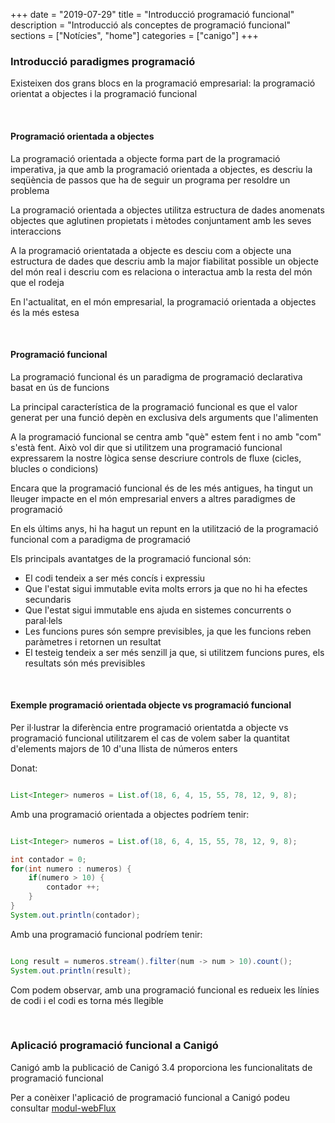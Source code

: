 +++
date        = "2019-07-29"
title       = "Introducció programació funcional"
description = "Introducció als conceptes de programació funcional"
sections    = ["Notícies", "home"]
categories  = ["canigo"]
+++

### Introducció paradigmes programació

Existeixen dos grans blocs en la programació empresarial: la programació orientat a objectes i la programació funcional

<br>

#### Programació orientada a objectes 

La programació orientada a objecte forma part de la programació imperativa, ja que amb la programació orientada a objectes, es descriu la seqüència de passos que ha de seguir un programa per resoldre un problema

La programació orientada a objectes utilitza estructura de dades anomenats objectes que aglutinen propietats i mètodes conjuntament amb les seves interaccions

A la programació orientatada a objecte es desciu com a objecte una estructura de dades que descriu amb la major fiabilitat possible un objecte del món real i descriu com es relaciona o interactua amb la resta del món que el rodeja

En l'actualitat, en el món empresarial, la programació orientada a objectes és la més estesa

<br>

#### Programació funcional

La programació funcional és un paradigma de programació declarativa basat en ús de funcions

La principal característica de la programació funcional es que el valor generat per una funció depèn en exclusiva dels arguments que l'alimenten

A la programació funcional se centra amb "què" estem fent i no amb "com" s'està fent. Això vol dir que si utilitzem una programació funcional expressarem la nostre lògica sense descriure controls de fluxe (cicles, blucles o condicions)

Encara que la programació funcional és de les més antigues, ha tingut un lleuger impacte en el món empresarial envers a altres paradigmes de programació

En els últims anys, hi ha hagut un repunt en la utilització de la programació funcional com a paradigma de programació

Els principals avantatges de la programació funcional són:

- El codi tendeix a ser més concís i expressiu
- Que l'estat sigui immutable evita molts errors ja que no hi ha efectes secundaris
- Que l'estat sigui immutable ens ajuda en sistemes concurrents o paral·lels
- Les funcions pures són sempre previsibles, ja que les funcions reben paràmetres i retornen un resultat
- El testeig tendeix a ser més senzill ja que, si utilitzem funcions pures, els resultats són més previsibles

<br>

#### Exemple programació orientada objecte vs programació funcional

Per il·lustrar la diferència entre programació orientatda a objecte vs programació funcional utilitzarem el cas de volem saber la quantitat d'elements majors de 10 d'una llista de números enters

Donat:
```java

List<Integer> numeros = List.of(18, 6, 4, 15, 55, 78, 12, 9, 8);

```

Amb una programació orientada a objectes podríem tenir:

```java

List<Integer> numeros = List.of(18, 6, 4, 15, 55, 78, 12, 9, 8);

int contador = 0;
for(int numero : numeros) {
    if(numero > 10) {
        contador ++;
    }
}
System.out.println(contador);

```

Amb una programació funcional podríem tenir:

```java

Long result = numeros.stream().filter(num -> num > 10).count();
System.out.println(result);

```

Com podem observar, amb una programació funcional es redueix les línies de codi i el codi es torna més llegible

<br>

### Aplicació programació funcional a Canigó

Canigó amb la publicació de Canigó 3.4 proporciona les funcionalitats de programació funcional

Per a conèixer l'aplicació de programació funcional a Canigó podeu consultar
[modul-webFlux](/canigo-documentacio-versions-3x-altres/modul-webFlux/)
